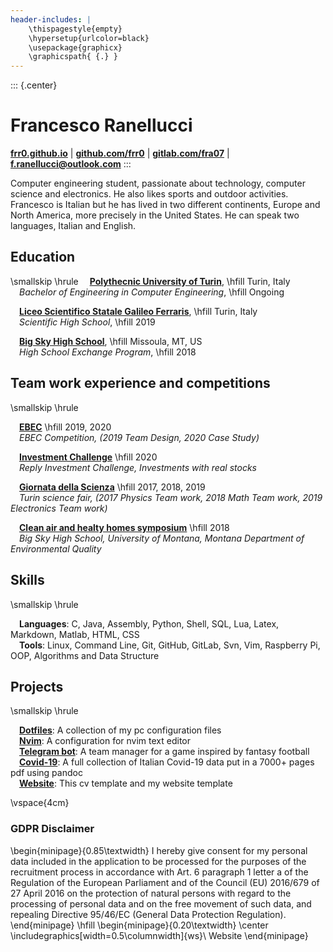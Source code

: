 ```yaml
---
header-includes: |
    \thispagestyle{empty}
    \hypersetup{urlcolor=black}
    \usepackage{graphicx}
    \graphicspath{ {.} }
---
```


::: {.center}
# Francesco Ranellucci
[**frr0.github.io**](https://frr0.github.io/) |
[**github.com/frr0**](https://github.com/frr0) | 
[**gitlab.com/fra07**](https://gitlab.com/fra07) | 
[**f.ranellucci@outlook.com**](mailto:f.ranellucci@outlook.com) 
:::

Computer engineering student, passionate about technology, computer science and electronics. He also likes sports and outdoor activities. Francesco is Italian but he has lived in two different continents, Europe and North America, more precisely in the United States. He can speak two languages, Italian and English.

## Education
\smallskip
\hrule
&emsp;[**Polythecnic University of Turin**](https://www.polito.it/index.php?lang=en), \hfill  Turin, Italy&emsp;    
&emsp;*Bachelor of Engineering in Computer Engineering*, \hfill Ongoing&emsp;    

&emsp;[**Liceo Scientifico Statale Galileo Ferraris**](https://www.liceogalfer.it/), \hfill Turin, Italy&emsp;    
&emsp;*Scientific High School*, \hfill 2019&emsp;    

&emsp;[**Big Sky High School**](https://www.mcpsmt.org/bigsky), \hfill Missoula, MT, US&emsp;    
&emsp;*High School Exchange Program*, \hfill 2018&emsp;    

## Team work experience and competitions
\smallskip
\hrule

&emsp;[**EBEC**](https://gitlab.com/fra07/Giornata_della_Scienza_2017-2018-2019/-/tree/main/EBEC) \hfill  2019, 2020&emsp;  
&emsp;*EBEC Competition, (2019 Team Design, 2020 Case Study)*

&emsp;[**Investment Challenge**](https://gitlab.com/fra07/Giornata_della_Scienza_2017-2018-2019/-/tree/main/Investment_challenge) \hfill 2020&emsp;  
&emsp;*Reply Investment Challenge, Investments with real stocks*

&emsp;[**Giornata della Scienza**](https://gitlab.com/fra07/Giornata_della_Scienza_2017-2018-2019/-/tree/main/Giornata-della-scienza) \hfill 2017, 2018, 2019&emsp;  
&emsp;*Turin science fair, (2017 Physics Team work, 2018 Math Team work, 2019 Electronics Team work)*

&emsp;[**Clean air and healty homes symposium**](https://gitlab.com/fra07/Giornata_della_Scienza_2017-2018-2019/-/tree/main/2018%20Clean%20air%20and%20healty%20homes%20symposium) \hfill 2018&emsp;  
&emsp;*Big Sky High School, University of Montana, Montana Department of Environmental Quality*

## Skills
\smallskip
\hrule

&emsp;**Languages**: C, Java, Assembly, Python, Shell, SQL, Lua, Latex, Markdown, Matlab, HTML, CSS  
&emsp;**Tools**: Linux, Command Line, Git, GitHub, GitLab, Svn, Vim, Raspberry Pi, OOP, Algorithms and Data Structure

## Projects
\smallskip
\hrule

&emsp;[**Dotfiles**](https://github.com/frr0/Dotfiles): A collection of my pc configuration files  
&emsp;[**Nvim**](https://github.com/frr0/nvim): A configuration for nvim text editor  
&emsp;[**Telegram bot**](https://github.com/frr0/Fantacitorio-bot): A team manager for a game inspired by fantasy football    
&emsp;[**Covid-19**](https://github.com/frr0/Covid19): A full collection of Italian Covid-19 data put in a 7000+ pages pdf using pandoc   
&emsp;[**Website**](https://github.com/frr0/cv_and_ws): This cv template and my website template   

\vspace{4cm}

### GDPR Disclaimer
\begin{minipage}{0.85\textwidth}
 I hereby give consent for my personal data included in the application to be processed for the purposes of the recruitment process in accordance with Art. 6 paragraph 1 letter a of the Regulation of the European Parliament and of the Council (EU) 2016/679 of 27 April 2016 on the protection of natural persons with regard to the processing of personal data and on the free movement of such data, and repealing Directive 95/46/EC (General Data Protection Regulation).
\end{minipage}
\hfill
\begin{minipage}{0.20\textwidth}
\center
\includegraphics[width=0.5\columnwidth]{ws}\\
Website
\end{minipage}
